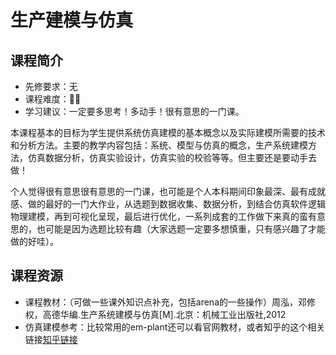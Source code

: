 # 生产建模与仿真
## 课程简介
- 先修要求：无
- 课程难度：🌟🌟
- 学习建议：一定要多思考！多动手！很有意思的一门课。

本课程基本的目标为学生提供系统仿真建模的基本概念以及实际建模所需要的技术和分析方法。主要的教学内容包括：系统、模型与仿真的概念，生产系统建模方法，仿真数据分析，仿真实验设计，仿真实验的校验等等。但主要还是要动手去做！

个人觉得很有意思很有意思的一门课，也可能是个人本科期间印象最深、最有成就感、做的最好的一门大作业，从选题到数据收集、数据分析，到结合仿真软件逻辑物理建模，再到可视化呈现，最后进行优化，一系列成套的工作做下来真的蛮有意思的，也可能是因为选题比较有趣（大家选题一定要多想慎重，只有感兴趣了才能做的好哇）。

## 课程资源
- 课程教材：（可做一些课外知识点补充，包括arena的一些操作）周泓，邓修权，高德华编.生产系统建模与仿真[M].北京：机械工业出版社,2012
- 仿真建模参考：比较常用的em-plant还可以看官网教材，或者知乎的这个相关链接[知乎链接](https://www.zhihu.com/column/PlantSim)
